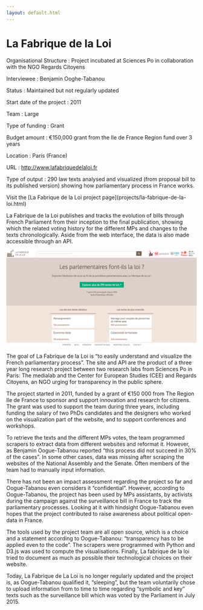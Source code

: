 ```yaml
---
layout: default.html
---
```

# La Fabrique de la Loi

<div class="panel panel-default">
<div class="panel-body">

Organisational Structure
:   Project incubated at Sciences Po in collaboration with the NGO Regards Citoyens

Interviewee
:   Benjamin Ooghe-Tabanou

Status
:   Maintained but not regularly updated 

Start date of the project
:   2011

Team
:   Large

Type of funding
:   Grant

Budget amount
:   €150,000 grant from the Ile de France Region fund over 3 years

Location
:   Paris (France)

URL
:   http://www.lafabriquedelaloi.fr

Type of output
:   290 law texts analysed and visualized (from proposal bill to its published version) showing how parliamentary process in France works.

</div>
<div class="panel-footer">Visit the [La Fabrique de la Loi project page](projects/la-fabrique-de-la-loi.html)</div>
</div>

La Fabrique de la Loi publishes and tracks the evolution of bills through French Parliament from their inception to the final publication, showing which the related voting history for the different MPs and changes to the texts chronologically. Aside from the web interface, the data is also made accessible through an API. 

![](la_fabrique_de_la_loi.png)

The goal of La Fabrique de la Loi is “to easily understand and visualize the French parliamentary process”. The site and API are the product of a three year long research project between two research labs from Sciences Po in Paris: The medialab and the Center for European Studies (CEE) and Regards Citoyens, an NGO urging for transparency in the public sphere. 

The project started in 2011, funded by a grant of €150 000 from The Region Ile de France to sponsor and support innovation and research for citizens. The grant was used to support the team during three years, including funding the salary of two PhDs candidates and the designers who worked on the visualization part of the website, and to support conferences and workshops.

To retrieve the texts and the different MPs votes, the team programmed scrapers to extract data from different websites and reformat it. However, as Benjamin Oogue-Tabanou reported “this process did not succeed in 30% of the cases”. In some other cases, data was missing after scraping the websites of the National Assembly and the Senate. Often members of the team had to manually input information.
 
There has not been an impact assessment regarding the project so far and Oogue-Tabanou even considers it “confidential”. However, according to Oogue-Tabanou, the project has been used by MPs assistants, by activists during the campaign against the surveillance bill in France to track the parliamentary processes. Looking at it with hindsight Oogue-Tabanou even hopes that the project contributed to raise awareness about political open-data in France.
 
The tools used by the project team are all open source, which is a choice and a statement according to Oogue-Tabanou: “transparency has to be applied even to the code”. The scrapers were programmed with Python and D3.js was used to compute the visualisations. Finally, La fabrique de la loi tried to document as much as possible their technological choices on their website. 

Today, La Fabrique de La Loi is no longer regularly updated and the project is, as Oogue-Tabanou qualified it, “sleeping”, but the team voluntarily chose to upload information from to time to time regarding “symbolic and key” texts such as the surveillance bill which was voted by the Parliament in July 2015.
